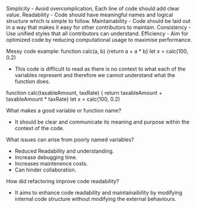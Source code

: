 Simplicity - Avoid overcomplication, Each line of code should add clear value.
Readability - Code should have meaningful names and logical structure which is simple to follow.
Maintainability - Code should be laid out in a way that makes it easy for other contributors to maintain.
Consistency - Use unified styles that all contributors can understand.
Efficiency - Aim for optimized code by reducing computational usage to maximise performance.

Messy code example:
function calc(a, b) {return a + a \* b}
let x = calc(100, 0.2)

- This code is difficult to read as there is no context to what each of the variables represent and therefore we cannot understand what the function does.

function calc(taxableAmount, taxRate) {
return taxableAmount + taxableAmount \* taxRate}
let x = calc(100, 0.2)

What makes a good variable or function name?

- It should be clear and communicate its meaning and purpose within the context of the code.

What issues can arise from poorly named variables?

- Reduced Readability and understanding.
- Increase debugging time.
- Increases maintenence costs.
- Can hinder collaboration.

How did refactoring improve code readability?

- It aims to enhance code readability and maintainaibility by modifying internal code structure without modifying the external behaviours.

